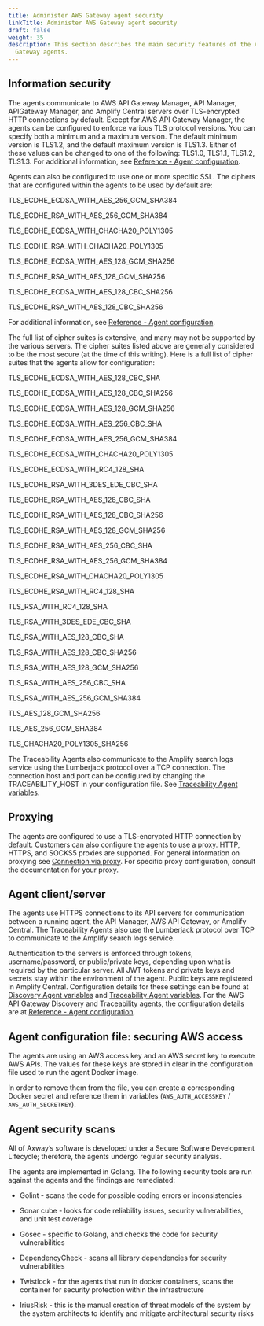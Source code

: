 ```yaml
---
title: Administer AWS Gateway agent security
linkTitle: Administer AWS Gateway agent security
draft: false
weight: 35
description: This section describes the main security features of the AWS API
  Gateway agents.
---
```


## Information security

The agents communicate to AWS API Gateway Manager, API Manager, APIGateway Manager, and Amplify Central servers over TLS-encrypted HTTP connections by default. Except for AWS API Gateway Manager, the agents can be configured to enforce various TLS protocol versions. You can specify both a minimum and a maximum version. The default minimum version is TLS1.2, and the default maximum version is TLS1.3. Either of these values can be changed to one of the following: TLS1.0, TLS1.1, TLS1.2, TLS1.3. For additional information, see [Reference - Agent configuration](/docs/connect-aws-gateway/deploy-your-agents-1/).

Agents can also be configured to use one or more specific SSL. The ciphers that are configured within the agents to be used by default are:

TLS_ECDHE_ECDSA_WITH_AES_256_GCM_SHA384

TLS_ECDHE_RSA_WITH_AES_256_GCM_SHA384

TLS_ECDHE_ECDSA_WITH_CHACHA20_POLY1305

TLS_ECDHE_RSA_WITH_CHACHA20_POLY1305

TLS_ECDHE_ECDSA_WITH_AES_128_GCM_SHA256

TLS_ECDHE_RSA_WITH_AES_128_GCM_SHA256

TLS_ECDHE_ECDSA_WITH_AES_128_CBC_SHA256

TLS_ECDHE_RSA_WITH_AES_128_CBC_SHA256

For additional information, see [Reference - Agent configuration](/docs/connect-aws-gateway/deploy-your-agents-1/).

The full list of cipher suites is extensive, and many may not be supported by the various servers. The cipher suites listed above are generally considered to be the most secure (at the time of this writing). Here is a full list of cipher suites that the agents allow for configuration:

TLS_ECDHE_ECDSA_WITH_AES_128_CBC_SHA

TLS_ECDHE_ECDSA_WITH_AES_128_CBC_SHA256

TLS_ECDHE_ECDSA_WITH_AES_128_GCM_SHA256

TLS_ECDHE_ECDSA_WITH_AES_256_CBC_SHA

TLS_ECDHE_ECDSA_WITH_AES_256_GCM_SHA384

TLS_ECDHE_ECDSA_WITH_CHACHA20_POLY1305

TLS_ECDHE_ECDSA_WITH_RC4_128_SHA

TLS_ECDHE_RSA_WITH_3DES_EDE_CBC_SHA

TLS_ECDHE_RSA_WITH_AES_128_CBC_SHA

TLS_ECDHE_RSA_WITH_AES_128_CBC_SHA256

TLS_ECDHE_RSA_WITH_AES_128_GCM_SHA256

TLS_ECDHE_RSA_WITH_AES_256_CBC_SHA

TLS_ECDHE_RSA_WITH_AES_256_GCM_SHA384

TLS_ECDHE_RSA_WITH_CHACHA20_POLY1305

TLS_ECDHE_RSA_WITH_RC4_128_SHA

TLS_RSA_WITH_RC4_128_SHA

TLS_RSA_WITH_3DES_EDE_CBC_SHA

TLS_RSA_WITH_AES_128_CBC_SHA

TLS_RSA_WITH_AES_128_CBC_SHA256

TLS_RSA_WITH_AES_128_GCM_SHA256

TLS_RSA_WITH_AES_256_CBC_SHA

TLS_RSA_WITH_AES_256_GCM_SHA384

TLS_AES_128_GCM_SHA256

TLS_AES_256_GCM_SHA384

TLS_CHACHA20_POLY1305_SHA256

The Traceability Agents also communicate to the Amplify search logs service using the Lumberjack protocol over a TCP connection. The connection host and port can be configured by changing the TRACEABILITY_HOST in your configuration file. See [Traceability Agent variables](/docs/connect-aws-gateway/deploy-your-agents-1/#traceability-agent).

## Proxying

The agents are configured to use a TLS-encrypted HTTP connection by default. Customers can also configure the agents to use a proxy. HTTP, HTTPS, and SOCKS5 proxies are supported. For general information on proxying see [Connection via proxy](/docs/connect-aws-gateway/network-traffic-aws/#connection-via-proxy). For specific proxy configuration, consult the documentation for your proxy.

## Agent client/server

The agents use HTTPS connections to its API servers for communication between a running agent, the API Manager, AWS API Gateway, or Amplify Central. The Traceability Agents also use the Lumberjack protocol over TCP to communicate to the Amplify search logs service.

Authentication to the servers is enforced through tokens, username/password, or public/private keys, depending upon what is required by the particular server. All JWT tokens and private keys and secrets stay within the environment of the agent. Public keys are registered in Amplify Central. Configuration details for these settings can be found at [Discovery Agent variables](/docs/connect-aws-gateway/deploy-your-agents-1/#discovery-agent) and [Traceability Agent variables](/docs/connect-aws-gateway/deploy-your-agents-1/#traceability-agent). For the AWS API Gateway Discovery and Traceability agents, the configuration details are at [Reference - Agent configuration](/docs/connect-aws-gateway/deploy-your-agents-1).

## Agent configuration file: securing AWS access

The agents are using an AWS access key and an AWS secret key to execute AWS APIs. The values for these keys are stored in clear in the configuration file used to run the agent Docker image.</br>

In order to remove them from the file, you can create a corresponding Docker secret and reference them in variables (`AWS_AUTH_ACCESSKEY` / `AWS_AUTH_SECRETKEY`).

## Agent security scans

All of Axway’s software is developed under a Secure Software Development Lifecycle; therefore, the agents undergo regular security analysis.

The agents are implemented in Golang. The following security tools are run against the agents and the findings are remediated:

* Golint - scans the code for possible coding errors or inconsistencies

* Sonar cube - looks for code reliability issues, security vulnerabilities, and unit test coverage

* Gosec - specific to Golang, and checks the code for security vulnerabilities

* DependencyCheck - scans all library dependencies for security vulnerabilities

* Twistlock - for the agents that run in docker containers, scans the container for security protection within the infrastructure

* IriusRisk - this is the manual creation of threat models of the system by the system architects to identify and mitigate architectural security risks
